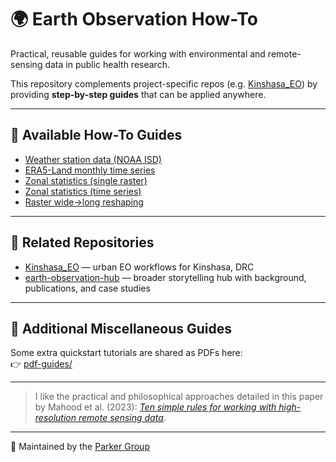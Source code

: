 # 🌍 Earth Observation How-To

Practical, reusable guides for working with environmental and remote-sensing data in public health research.

This repository complements project-specific repos (e.g. [Kinshasa_EO](https://github.com/parker-group/Kinshasa_EO)) by providing **step-by-step guides** that can be applied anywhere.

---

## 📖 Available How-To Guides

- [Weather station data (NOAA ISD)](docs/howto_weather_station_ISD.md)  
- [ERA5-Land monthly time series](docs/howto_era5_timeseries.md)  
- [Zonal statistics (single raster)](docs/howto_zonal_stats_single.md)  
- [Zonal statistics (time series)](docs/howto_zonal_stats_timeseries.md)
- [Raster wide→long reshaping](docs/howto_raster_widelong.md)  

---

## 🔗 Related Repositories

- [Kinshasa_EO](https://github.com/parker-group/Kinshasa_EO) — urban EO workflows for Kinshasa, DRC  
- [earth-observation-hub](https://github.com/DMParker1/earth-observation-hub) — broader storytelling hub with background, publications, and case studies  

---
## 📂 Additional Miscellaneous Guides

Some extra quickstart tutorials are shared as PDFs here:  
👉 [pdf-guides/](https://github.com/parker-group/earth-observation-howto/tree/main/pdf-guides)

---

> I like the practical and philosophical approaches detailed in this paper by Mahood et al. (2023): [*Ten simple rules for working with high-resolution remote sensing data*](https://peercommunityjournal.org/item/10_24072_pcjournal_223/).

---


👤 Maintained by the [Parker Group](https://github.com/parker-group)
